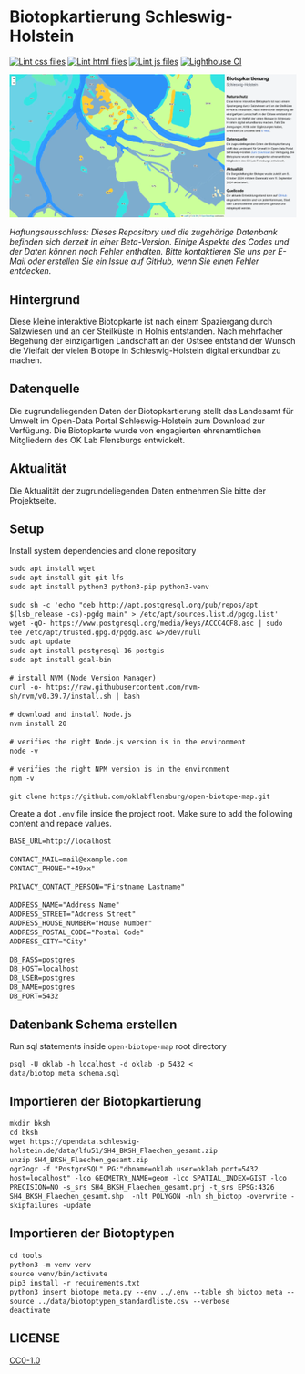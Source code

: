 # Biotopkartierung Schleswig-Holstein

[![Lint css files](https://github.com/oklabflensburg/open-biotope-map/actions/workflows/lint-css.yml/badge.svg)](https://github.com/oklabflensburg/open-biotope-map/actions/workflows/lint-css.yml)
[![Lint html files](https://github.com/oklabflensburg/open-biotope-map/actions/workflows/lint-html.yml/badge.svg)](https://github.com/oklabflensburg/open-biotope-map/actions/workflows/lint-html.yml)
[![Lint js files](https://github.com/oklabflensburg/open-biotope-map/actions/workflows/lint-js.yml/badge.svg)](https://github.com/oklabflensburg/open-biotope-map/actions/workflows/lint-js.yml)
[![Lighthouse CI](https://github.com/oklabflensburg/open-biotope-map/actions/workflows/lighthouse.yml/badge.svg)](https://github.com/oklabflensburg/open-biotope-map/actions/workflows/lighthouse.yml)


![Screenshot der interaktiven Biotopkarte](https://raw.githubusercontent.com/oklabflensburg/open-biotope-map/main/screenshot_biotopkarte.webp)

_Haftungsausschluss: Dieses Repository und die zugehörige Datenbank befinden sich derzeit in einer Beta-Version. Einige Aspekte des Codes und der Daten können noch Fehler enthalten. Bitte kontaktieren Sie uns per E-Mail oder erstellen Sie ein Issue auf GitHub, wenn Sie einen Fehler entdecken._


## Hintergrund

Diese kleine interaktive Biotopkarte ist nach einem Spaziergang durch Salzwiesen und an der Steilküste in Holnis entstanden. Nach mehrfacher Begehung der einzigartigen Landschaft an der Ostsee entstand der Wunsch die Vielfalt der vielen Biotope in Schleswig-Holstein digital erkundbar zu machen.


## Datenquelle

Die zugrundeliegenden Daten der Biotopkartierung stellt das Landesamt für Umwelt im Open-Data Portal Schleswig-Holstein zum Download zur Verfügung. Die Biotopkarte wurde von engagierten ehrenamtlichen Mitgliedern des OK Lab Flensburgs entwickelt.


## Aktualität

Die Aktualität der zugrundeliegenden Daten entnehmen Sie bitte der Projektseite.


## Setup

Install system dependencies and clone repository

```
sudo apt install wget
sudo apt install git git-lfs
sudo apt install python3 python3-pip python3-venv

sudo sh -c 'echo "deb http://apt.postgresql.org/pub/repos/apt $(lsb_release -cs)-pgdg main" > /etc/apt/sources.list.d/pgdg.list'
wget -qO- https://www.postgresql.org/media/keys/ACCC4CF8.asc | sudo tee /etc/apt/trusted.gpg.d/pgdg.asc &>/dev/null
sudo apt update
sudo apt install postgresql-16 postgis
sudo apt install gdal-bin

# install NVM (Node Version Manager)
curl -o- https://raw.githubusercontent.com/nvm-sh/nvm/v0.39.7/install.sh | bash

# download and install Node.js
nvm install 20

# verifies the right Node.js version is in the environment
node -v

# verifies the right NPM version is in the environment
npm -v

git clone https://github.com/oklabflensburg/open-biotope-map.git
```

Create a dot `.env` file inside the project root. Make sure to add the following content and repace values.

```
BASE_URL=http://localhost

CONTACT_MAIL=mail@example.com
CONTACT_PHONE="+49xx"

PRIVACY_CONTACT_PERSON="Firstname Lastname"

ADDRESS_NAME="Address Name"
ADDRESS_STREET="Address Street"
ADDRESS_HOUSE_NUMBER="House Number"
ADDRESS_POSTAL_CODE="Postal Code"
ADDRESS_CITY="City"

DB_PASS=postgres
DB_HOST=localhost
DB_USER=postgres
DB_NAME=postgres
DB_PORT=5432
```



## Datenbank Schema erstellen

Run sql statements inside `open-biotope-map` root directory

```
psql -U oklab -h localhost -d oklab -p 5432 < data/biotop_meta_schema.sql
```



## Importieren der Biotopkartierung

```
mkdir bksh
cd bksh
wget https://opendata.schleswig-holstein.de/data/lfu51/SH4_BKSH_Flaechen_gesamt.zip
unzip SH4_BKSH_Flaechen_gesamt.zip
ogr2ogr -f "PostgreSQL" PG:"dbname=oklab user=oklab port=5432 host=localhost" -lco GEOMETRY_NAME=geom -lco SPATIAL_INDEX=GIST -lco PRECISION=NO -s_srs SH4_BKSH_Flaechen_gesamt.prj -t_srs EPSG:4326 SH4_BKSH_Flaechen_gesamt.shp  -nlt POLYGON -nln sh_biotop -overwrite -skipfailures -update
```


## Importieren der Biotoptypen

```
cd tools
python3 -m venv venv
source venv/bin/activate
pip3 install -r requirements.txt
python3 insert_biotope_meta.py --env ../.env --table sh_biotop_meta --source ../data/biotoptypen_standardliste.csv --verbose
deactivate
```


## LICENSE

[CC0-1.0](LICENSE)
